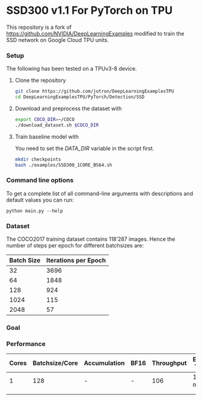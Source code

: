 # **SSD300 v1.1 For PyTorch on TPU**

This repository is a fork of https://github.com/NVIDIA/DeepLearningExamples modified to train the SSD network on Google Cloud TPU units.

### Setup

The following has been tested on a TPUv3-8 device. 

1. Clone the repository

   ```bash
   git clone https://github.com/jotron/DeepLearningExamplesTPU
   cd DeepLearningExamplesTPU/PyTorch/Detection/SSD
   ```

2. Download and preprocess the dataset with 

   ````bash
   export COCO_DIR=~/COCO
   ./download_dataset.sh $COCO_DIR
   ````

3. Train baseline model with

   You need to set the *DATA_DIR* variable in the script first.

   ```bash
   mkdir checkpoints
   bash ./examples/SSD300_1CORE_BS64.sh
   ```
   

### Command line options

To get a complete list of all command-line arguments with descriptions and default values you can run:

```
python main.py --help
```

### Dataset

The COCO2017 training dataset contains 118’287 images. Hence the number of steps per epoch for different batchsizes are:

| Batch Size | Iterations per Epoch |
| ---------- | -------------------- |
| 32         | 3696                 |
| 64         | 1848                 |
| 128        | 924                  |
| 1024       | 115                  |
| 2048       | 57                   |

### Goal

### Performance

| Cores | Batchsize/Core | Accumulation | BF16 | Throughput | Epoch Time | Tot. Time |
| ----- | -------------- | ------------ | ---- | ---------- | ---------- | --------- |
| 1     | 128            | -            | -    | 106        | 18.5 min   | 21h       |
|       |                |              |      |            |            |           |
|       |                |              |      |            |            |           |


